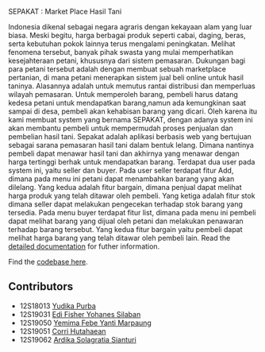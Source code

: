 SEPAKAT : Market Place Hasil Tani

  Indonesia dikenal sebagai negara agraris dengan kekayaan alam yang luar biasa. Meski begitu, harga berbagai produk seperti cabai, daging, beras, serta kebutuhan pokok lainnya terus mengalami peningkatan. Melihat fenomena tersebut, banyak pihak swasta yang mulai memperhatikan kesejahteraan petani, khususnya dari sistem pemasaran.
Dukungan bagi para petani tersebut adalah dengan membuat sebuah marketplace pertanian, di mana petani menerapkan sistem jual beli online untuk hasil taninya. Alasannya adalah untuk memutus rantai distribusi dan memperluas wilayah pemasaran.
Untuk memperoleh barang, pembeli harus datang kedesa petani untuk mendapatkan barang,namun ada kemungkinan saat sampai di desa, pembeli akan kehabisan barang yang dicari. Oleh karena itu kami membuat system yang bernama SEPAKAT, dengan adanya system ini akan membantu pembeli untuk mempermudah  proses penjualan dan pembelian hasil tani.
Sepakat adalah aplikasi berbasis web yang bertujuan sebagai sarana pemasaran hasil tani dalam bentuk lelang. Dimana nantinya pembeli dapat menawar hasil tani dan akhirnya yang menawar dengan harga tertinggi berhak untuk mendapatkan barang.
Terdapat dua user pada system ini, yaitu seller dan buyer. Pada user seller terdapat fitur Add, dimana pada menu ini petani dapat menambahkan barang yang akan dilelang. Yang kedua adalah fitur bargain, dimana penjual dapat  melihat harga produk yang telah ditawar oleh pembeli. Yang ketiga adalah fitur stok dimana seller dapat melakukan pengecekan terhadap stok barang yang tersedia.
Pada menu buyer  terdapat fitur list, dimana pada menu ini pembeli dapat melihat barang yang dijual oleh petani dan melakukan penawaran terhadap barang tersebut. Yang kedua fitur bargain yaitu pembeli dapat melihat harga barang yang telah ditawar oleh pembeli lain. 
Read the [detailed documentation](/docs/README.md) for futher information.

Find the [codebase here](/webapp).

## Contributors

+ 12S18013 [Yudika Purba](@parharangan)
+ 12S19031 [Edi Fisher Yohanes Silaban](@edisilaban)
+ 12S19050 [Yemima Febe Yanti Marpaung](@yemimafebeyantimarpaung)
+ 12S19051 [Corri Hutahaean](12s19051corrihutahaean)
+ 12S19062 [Ardika Solagratia Sianturi](@ardikasolagratia)

